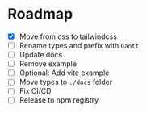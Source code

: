# Roadmap

- [x] Move from css to tailwindcss
- [ ] Rename types and prefix with `Gantt`
- [ ] Update docs
- [ ] Remove example
- [ ] Optional: Add vite example
- [ ] Move types to `./docs` folder
- [ ] Fix CI/CD
- [ ] Release to npm registry
